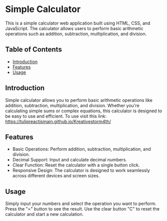 # Simple Calculator

This is a simple calculator web application built using HTML, CSS, and JavaScript. The calculator allows users to perform basic arithmetic operations such as addition, subtraction, multiplication, and division.

## Table of Contents

- [Introduction](#introduction)
- [Features](#features)
- [Usage](#Usage)

## Introduction

Simple calculator allows you to perform basic arithmetic operations like addition, subtraction, multiplication, and division. Whether you're calculating simple sums or complex equations, this calculator is designed to be easy to use and efficient.
To use visit this link: https://tulipreactjsmain.github.io/Kreativestorm4th/

## Features


- Basic Operations: Perform addition, subtraction, multiplication, and division.
- Decimal Support: Input and calculate decimal numbers.
- Clear Function: Reset the calculator with a single button click.
- Responsive Design: The calculator is designed to work seamlessly across different devices and screen sizes.


## Usage

Simply input your numbers and select the operation you want to perform. Press the "=" button to see the result. Use the clear button "C" to reset the calculator and start a new calculation.
